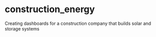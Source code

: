 # construction_energy
Creating dashboards for a construction company that builds solar and storage systems
